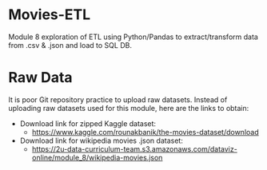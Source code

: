 # Movies-ETL
Module 8 exploration of ETL using Python/Pandas to extract/transform data from .csv &amp; .json and load to SQL DB.


# Raw Data
It is poor Git repository practice to upload raw datasets.  Instead of uploading raw datasets used for this module, here are the links to obtain:
- Download link for zipped Kaggle dataset:  
  - https://www.kaggle.com/rounakbanik/the-movies-dataset/download
- Download link for wikipedia movies .json dataset:  
  - https://2u-data-curriculum-team.s3.amazonaws.com/dataviz-online/module_8/wikipedia-movies.json
